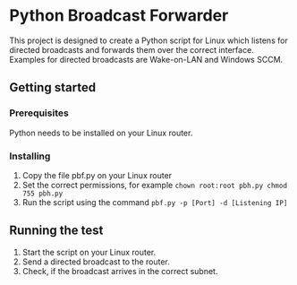 # Python Broadcast Forwarder #

This project is designed to create a Python script for Linux which listens for directed broadcasts and forwards them over the correct interface. Examples for directed broadcasts are Wake-on-LAN and Windows SCCM.

## Getting started ##

### Prerequisites ###
Python needs to be installed on your Linux router.

### Installing ###
1. Copy the file pbf.py on your Linux router
2. Set the correct permissions, for example
 `chown root:root pbh.py
chmod 755 pbh.py`
3. Run the script using the command
`pbf.py -p [Port] -d [Listening IP]`

## Running the test ##
1. Start the script on your Linux router.
2. Send a directed broadcast to the router.
3. Check, if the broadcast arrives in the correct subnet.